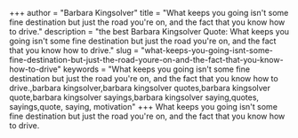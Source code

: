+++
author = "Barbara Kingsolver"
title = "What keeps you going isn't some fine destination but just the road you're on, and the fact that you know how to drive."
description = "the best Barbara Kingsolver Quote: What keeps you going isn't some fine destination but just the road you're on, and the fact that you know how to drive."
slug = "what-keeps-you-going-isnt-some-fine-destination-but-just-the-road-youre-on-and-the-fact-that-you-know-how-to-drive"
keywords = "What keeps you going isn't some fine destination but just the road you're on, and the fact that you know how to drive.,barbara kingsolver,barbara kingsolver quotes,barbara kingsolver quote,barbara kingsolver sayings,barbara kingsolver saying,quotes, sayings,quote, saying, motivation"
+++
What keeps you going isn't some fine destination but just the road you're on, and the fact that you know how to drive.
